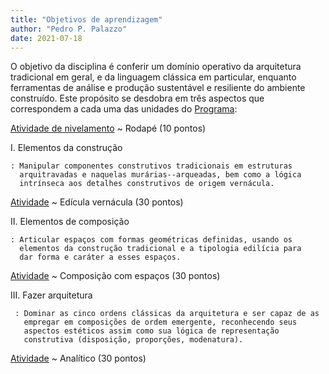 ```yaml
---
title: "Objetivos de aprendizagem"
author: "Pedro P. Palazzo"
date: 2021-07-18
---
```


O objetivo da disciplina é conferir um domínio operativo da arquitetura
tradicional em geral, e da linguagem clássica em particular, enquanto
ferramentas de análise e produção sustentável e resiliente do
ambiente construído. Este propósito se desdobra em três aspectos que
correspondem a cada uma das unidades do [Programa](../index.md):

[Atividade de nivelamento](_trab/rodape.md) <!--_,-->
~ Rodapé (10 pontos)

I.  Elementos da construção

    : Manipular componentes construtivos tradicionais em estruturas
      arquitravadas e naquelas murárias--arqueadas, bem como a lógica
      intrínseca aos detalhes construtivos de origem vernácula.

[Atividade](_trab/vernacular.md) <!--_,-->
~ Edícula vernácula (30 pontos)

II. Elementos de composição

    : Articular espaços com formas geométricas definidas, usando os
      elementos da construção tradicional e a tipologia edilícia para
      dar forma e caráter a esses espaços.

[Atividade](_trab/quincunx.md) <!--_,-->
~ Composição com espaços (30 pontos)

III. Fazer arquitetura

     : Dominar as cinco ordens clássicas da arquitetura e ser capaz de as
       empregar em composições de ordem emergente, reconhecendo seus
       aspectos estéticos assim como sua lógica de representação
       construtiva (disposição, proporções, modenatura).

[Atividade](_trab/analitico.md) <!--_,-->
~ Analítico (30 pontos)

